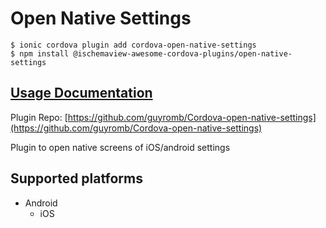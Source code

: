 # Open Native Settings

```text
$ ionic cordova plugin add cordova-open-native-settings
$ npm install @ischemaview-awesome-cordova-plugins/open-native-settings
```

## [Usage Documentation](https://danielsogl.gitbook.io/awesome-cordova-plugins/plugins/open-native-settings/)

Plugin Repo: [https://github.com/guyromb/Cordova-open-native-settings](https://github.com/guyromb/Cordova-open-native-settings)

Plugin to open native screens of iOS/android settings

## Supported platforms

* Android
  * iOS


